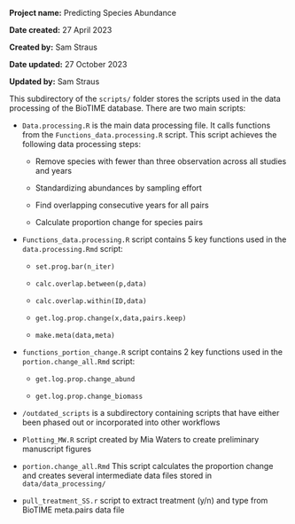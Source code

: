 **Project name:** Predicting Species Abundance

**Date created:** 27 April 2023

**Created by:** Sam Straus

**Date updated:** 27 October 2023

**Updated by:** Sam Straus

This subdirectory of the `scripts/` folder stores the scripts used in the data processing of the BioTIME database. There are two main scripts:

-   `Data.processing.R` is the main data processing file. It calls functions from the `Functions_data.processing.R` script. This script achieves the following data processing steps:

    -   Remove species with fewer than three observation across all studies and years

    -   Standardizing abundances by sampling effort

    -   Find overlapping consecutive years for all pairs

    -   Calculate proportion change for species pairs

-   `Functions_data.processing.R` script contains 5 key functions used in the `data.processing.Rmd` script:

    -   `set.prog.bar(n_iter)`

    -   `calc.overlap.between(p,data)`

    -   `calc.overlap.within(ID,data)`

    -   `get.log.prop.change(x,data,pairs.keep)`

    -   `make.meta(data,meta)`

-   `functions_portion_change.R` script contains 2 key functions used in the `portion.change_all.Rmd` script:

    -   `get.log.prop.change_abund`

    -   `get.log.prop.change_biomass`

-   `/outdated_scripts` is a subdirectory containing scripts that have either been phased out or incorporated into other workflows

- `Plotting_MW.R` script created by Mia Waters to create preliminary manuscript figures

-   `portion.change_all.Rmd` This script calculates the proportion change and creates several intermediate data files stored in `data/data_processing/`

-   `pull_treatment_SS.r` script to extract treatment (y/n) and type from BioTIME meta.pairs data file
